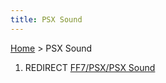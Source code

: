 ```yaml
---
title: PSX Sound
---
```


[Home](Main%20Page.md.md) > PSX Sound

1.  REDIRECT [FF7/PSX/PSX Sound][]

  [FF7/PSX/PSX Sound]: FF7/PSX/PSX%20Sound.md "wikilink"
